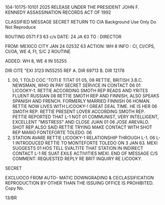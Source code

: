 104-10175-10101 2025 RELEASE UNDER THE PRESIDENT JOHN F. KENNEDY ASSASSINATION RECORDS ACT OF 1992

CLASSIFIED MESSAGE
SECRET
RETURN TO CIA
Background Use Only
Do Not Reproduce

ROUTING
0571 F3 63 c/s
DATE: 24 JA 63
TO : DIRECTOR

FROM: MEXICO CITY
JAN 24 0253Z 63
ACTION: WH 8
INFO : CI, CI/CPS, CI/OA, WE 4, FI, S/C 2
ROUTINE

ADDED: WH 8, WE 4
IN 55255

DIR CITE "EXI 3123 IN55255
REF A. DIR 69713
B. DIR 12178

1. 00,
1
TOLD COC 'TOTI E
TITAT
01
05, 08
RETTIE, BRITISH 3.B.C. NEWSMAN, WHO IN PAY SECRET SERVICE IN CONTACT
06
01
LICOOKY-1. RETTIE ACCORDING SMOTH REP READS AND YRITES FLUENT RUSSIAN
08
RETTIE
SMOTH REP
AND FINNISH, ALSO SPEAKS SPANISH AND FRENCH. FORMERLY MARRIED FINNISH
06
HOMAN. RETTIE NOW LIVES WITH LICOOKY-! GREAT DEAL TIME. HE IS HER
06
SMOTH REP. RETTIE
PRESENT LOVER ACCORDING SMOTH REP. PETTIE REPORTED THAT L-1 NOT
01
COMMUNIST, VERY INTELLIGENT, EXCELLENT "MISTRESS" AND CLOSE JUAN
01 06
JOSE AREVALO. SHOT REP ALSO SAID RETTIE TRYING MAKE CONTACT WITH
SHOT REP
MARIO FONTEFORTE TOLEDO.
06
2. STATION AVARE RETTIE LICOOKY-1 RELATIONSHIP THROUGH L-1.
06
L-1 INTRODUCED RETTIE TO MONTEFORTE TOLEDO ON 3 JAN 63. MEXI SUGGESTS
01
HOS TELL SVALTITE THAT STATION IN INDIRECT CONTACT L-1 RE SUAT
EXILE ACTIVITIES MEXI.
END OF MESSAGE
C/S COMMENT: REQUESTED REPLY RE BRIT INQUIRY RE LICOOKY.

SECRET

EXCLUOCO FROM AUTO-
MATIC DOWNGRADING &
CECLASSIFICATION
REPRODUCTION BY OTHER THAN THE ISSUING OFFICE IS PROHIBITED. Copy No.

13/BR
